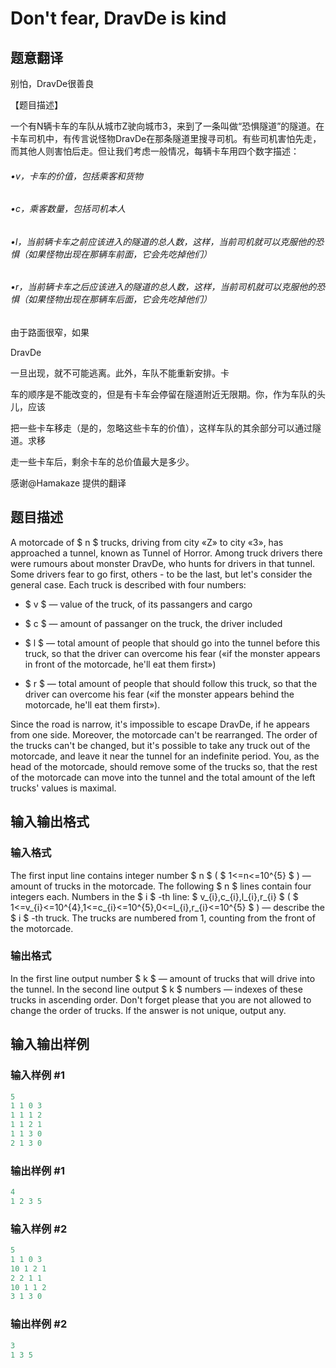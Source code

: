 # Don&#039;t fear, DravDe is kind

## 题意翻译

别怕，DravDe很善良

【题目描述】

一个有N辆卡车的车队从城市Z驶向城市3，来到了一条叫做“恐惧隧道”的隧道。在卡车司机中，有传言说怪物DravDe在那条隧道里搜寻司机。有些司机害怕先走，而其他人则害怕后走。但让我们考虑一般情况，每辆卡车用四个数字描述：

###### •v，卡车的价值，包括乘客和货物

###### •c，乘客数量，包括司机本人

###### •l，当前辆卡车之前应该进入的隧道的总人数，这样，当前司机就可以克服他的恐惧（如果怪物出现在那辆车前面，它会先吃掉他们）

###### •r，当前辆卡车之后应该进入的隧道的总人数，这样，当前司机就可以克服他的恐惧（如果怪物出现在那辆车后面，它会先吃掉他们）

由于路面很窄，如果

DravDe

一旦出现，就不可能逃离。此外，车队不能重新安排。卡

车的顺序是不能改变的，但是有卡车会停留在隧道附近无限期。你，作为车队的头儿，应该

把一些卡车移走（是的，忽略这些卡车的价值），这样车队的其余部分可以通过隧道。求移

走一些卡车后，剩余卡车的总价值最大是多少。

感谢@Hamakaze 提供的翻译

## 题目描述

A motorcade of $ n $ trucks, driving from city «Z» to city «З», has approached a tunnel, known as Tunnel of Horror. Among truck drivers there were rumours about monster DravDe, who hunts for drivers in that tunnel. Some drivers fear to go first, others - to be the last, but let's consider the general case. Each truck is described with four numbers:

- $ v $ — value of the truck, of its passangers and cargo

- $ c $ — amount of passanger on the truck, the driver included

- $ l $ — total amount of people that should go into the tunnel before this truck, so that the driver can overcome his fear («if the monster appears in front of the motorcade, he'll eat them first»)

- $ r $ — total amount of people that should follow this truck, so that the driver can overcome his fear («if the monster appears behind the motorcade, he'll eat them first»).

Since the road is narrow, it's impossible to escape DravDe, if he appears from one side. Moreover, the motorcade can't be rearranged. The order of the trucks can't be changed, but it's possible to take any truck out of the motorcade, and leave it near the tunnel for an indefinite period. You, as the head of the motorcade, should remove some of the trucks so, that the rest of the motorcade can move into the tunnel and the total amount of the left trucks' values is maximal.

## 输入输出格式

### 输入格式

The first input line contains integer number $ n $ ( $ 1<=n<=10^{5} $ ) — amount of trucks in the motorcade. The following $ n $ lines contain four integers each. Numbers in the $ i $ -th line: $ v_{i},c_{i},l_{i},r_{i} $ ( $ 1<=v_{i}<=10^{4},1<=c_{i}<=10^{5},0<=l_{i},r_{i}<=10^{5} $ ) — describe the $ i $ -th truck. The trucks are numbered from 1, counting from the front of the motorcade.

### 输出格式

In the first line output number $ k $ — amount of trucks that will drive into the tunnel. In the second line output $ k $ numbers — indexes of these trucks in ascending order. Don't forget please that you are not allowed to change the order of trucks. If the answer is not unique, output any.

## 输入输出样例

### 输入样例 #1

```cpp
5
1 1 0 3
1 1 1 2
1 1 2 1
1 1 3 0
2 1 3 0

```
### 输出样例 #1

```cpp
4
1 2 3 5 

```
### 输入样例 #2

```cpp
5
1 1 0 3
10 1 2 1
2 2 1 1
10 1 1 2
3 1 3 0

```
### 输出样例 #2

```cpp
3
1 3 5 

```
